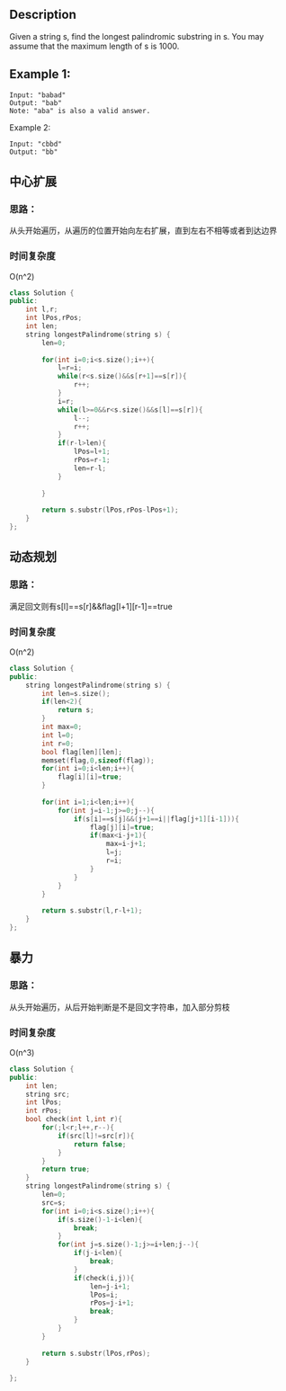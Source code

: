 ## Description
Given a string s, find the longest palindromic substring in s. You may assume that the maximum length of s is 1000.

## Example 1:

```
Input: "babad"
Output: "bab"
Note: "aba" is also a valid answer.
```

Example 2:
```
Input: "cbbd"
Output: "bb"
```

## 中心扩展
### 思路：
从头开始遍历，从遍历的位置开始向左右扩展，直到左右不相等或者到达边界  
### 时间复杂度
O(n^2)

```c++
class Solution {
public:
    int l,r;
    int lPos,rPos;
    int len;
    string longestPalindrome(string s) {
        len=0;
        
        for(int i=0;i<s.size();i++){
            l=r=i;
            while(r<s.size()&&s[r+1]==s[r]){
                r++;
            }
            i=r;
            while(l>=0&&r<s.size()&&s[l]==s[r]){
                l--;
                r++;
            }
            if(r-l>len){
                lPos=l+1;
                rPos=r-1;
                len=r-l;
            }
            
        }
        
        return s.substr(lPos,rPos-lPos+1);
    }
};
```

## 动态规划
### 思路：
满足回文则有s[l]==s[r]&&flag[l+1][r-1]==true
### 时间复杂度
O(n^2)

```c++
class Solution {
public:
    string longestPalindrome(string s) {
        int len=s.size();
        if(len<2){
            return s;
        }
        int max=0;
        int l=0;
        int r=0;
        bool flag[len][len];
        memset(flag,0,sizeof(flag));
        for(int i=0;i<len;i++){
            flag[i][i]=true;
        }
        
        for(int i=1;i<len;i++){
            for(int j=i-1;j>=0;j--){
                if(s[i]==s[j]&&(j+1==i||flag[j+1][i-1])){
                    flag[j][i]=true;
                    if(max<i-j+1){
                        max=i-j+1;
                        l=j;
                        r=i;
                    }
                }
            }
        }
        
        return s.substr(l,r-l+1);
    }
};
```

## 暴力
### 思路：
从头开始遍历，从后开始判断是不是回文字符串，加入部分剪枝  
### 时间复杂度
O(n^3)

```c++
class Solution {
public:
    int len;
    string src;
    int lPos;
    int rPos;
    bool check(int l,int r){
        for(;l<r;l++,r--){
            if(src[l]!=src[r]){
                return false;
            }
        }
        return true;
    }
    string longestPalindrome(string s) {
        len=0;
        src=s;
        for(int i=0;i<s.size();i++){
            if(s.size()-1-i<len){
                break;
            }
            for(int j=s.size()-1;j>=i+len;j--){
                if(j-i<len){
                    break;
                }
                if(check(i,j)){
                    len=j-i+1;
                    lPos=i;
                    rPos=j-i+1;
                    break;
                }
            }
        }
        
        return s.substr(lPos,rPos);
    }
    
};
```
